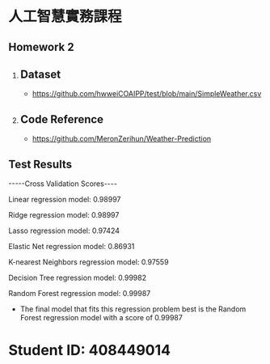 # 人工智慧實務課程

## Homework 2
1. Dataset
    -
      - https://github.com/hwweiCOAIPP/test/blob/main/SimpleWeather.csv
2. Code Reference
    -
      - https://github.com/MeronZerihun/Weather-Prediction

## Test Results

-----Cross Validation Scores----

Linear regression model: 0.98997

Ridge regression model: 0.98997

Lasso regression model: 0.97424

Elastic Net regression model: 0.86931

K-nearest Neighbors regression model: 0.97559

Decision Tree regression model: 0.99982

Random Forest regression model: 0.99987

- The final model that fits this regression problem best is the Random Forest regression model with a score of 0.99987

# Student ID: 408449014

